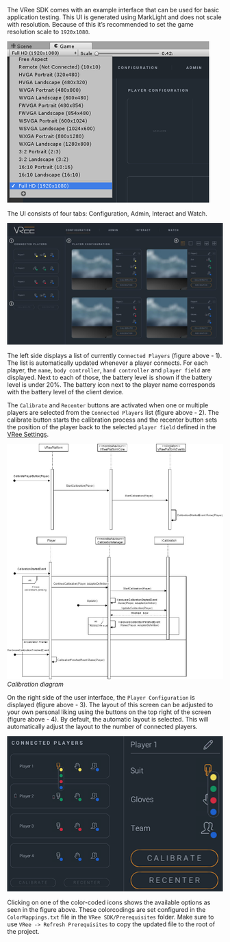 The VRee SDK comes with an example interface that can be used for basic application testing. This UI is generated using MarkLight and does not scale with resolution. Because of this it’s recommended to set the game resolution scale to `1920x1080`.

![Alt](./images/user-interface/full-hd-resolution.png "Setting the Unity game view to Full HD.")

The UI consists of four tabs: Configuration, Admin, Interact and Watch.

![Alt](./images/user-interface/overview.png "User interface overview.")

The left side displays a list of currently `Connected Players` (figure above - 1). The list is automatically updated whenever a player connects. For each player, the `name`, `body controller`, `hand controller` and `player field` are displayed. Next to each of those, the battery level is shown if the battery level is under 20%. The battery icon next to the player name corresponds with the battery level of the client device.

The `Calibrate` and `Recenter` buttons are activated when one or multiple players are selected from the `Connected Players` list (figure above - 2). The calibrate button starts the calibration process and the recenter button sets the position of the player back to the selected `player field` defined in the [VRee Settings](/vree-settings).

![Alt](./images/user-interface/calibration-diagram.jpg "Calibration diagram.")
_Calibration diagram_

On the right side of the user interface, the `Player Configuration` is displayed (figure above - 3). The layout of this screen can be adjusted to your own personal liking using the buttons on the top right of the screen (figure above - 4). By default, the automatic layout is selected. This will automatically adjust the layout to the number of connected players.

![Alt](./images/user-interface/colormapped-settings.png "Settings mapped by color.")

Clicking on one of the color-coded icons shows the available options as seen in the figure above. These colorcodings are set configured in the `ColorMappings.txt` file in the `VRee SDK/Prerequisites` folder. Make sure to use `VRee -> Refresh Prerequisites` to copy the updated file to the root of the project.
